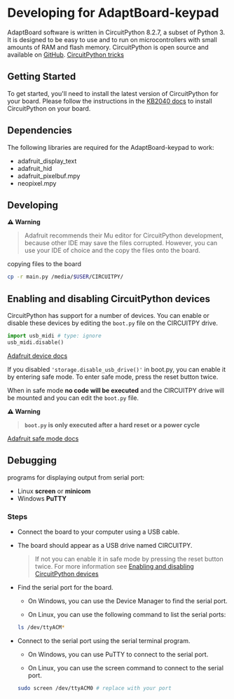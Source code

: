 # Developing for AdaptBoard-keypad

AdaptBoard software is written in CircuitPython 8.2.7, a subset of Python 3. It is designed to be easy to use and to run on microcontrollers with small amounts of RAM and flash memory. CircuitPython is open source and available on [GitHub](https://github.com/adafruit/circuitpython).
[CircuitPython tricks](https://github.com/todbot/circuitpython-tricks)

## Getting Started

To get started, you'll need to install the latest version of CircuitPython for your board. Please follow the instructions in the [KB2040 docs](https://learn.adafruit.com/adafruit-kb2040/circuitpython) to install CircuitPython on your board.

## Dependencies

The following libraries are required for the AdaptBoard-keypad to work:

- adafruit_display_text
- adafruit_hid
- adafruit_pixelbuf.mpy
- neopixel.mpy


## Developing

**⚠️ Warning**

> Adafruit recommends their Mu editor for CircuitPython development, because other IDE may save the files corrupted. However, you can use your IDE of choice and the copy the files onto the board.

copying files to the board

```bash
cp -r main.py /media/$USER/CIRCUITPY/
```

## Enabling and disabling CircuitPython devices

CircuitPython has support for a number of devices. You can enable or disable these devices by editing the `boot.py` file on the CIRCUITPY drive.

```python
import usb_midi # type: ignore
usb_midi.disable()
```

[Adafruit device docs](https://learn.adafruit.com/customizing-usb-devices-in-circuitpython/circuitpy-midi-serial)

If you disabled `'storage.disable_usb_drive()'` in boot.py, you can enable it by entering safe mode. To enter safe mode, press the reset button twice.

When in safe mode **no code will be executed** and the CIRCUITPY drive will be mounted and you can edit the `boot.py` file.

**⚠️ Warning**

>**`boot.py` is only executed after a hard reset or a power cycle**

[Adafruit safe mode docs](https://learn.adafruit.com/circuitpython-safe-mode/overview)


## Debugging

programs for displaying output from serial port:
- Linux **screen** or **minicom**
- Windows **PuTTY**

### Steps
- Connect the board to your computer using a USB cable.
- The board should appear as a USB drive named CIRCUITPY.
    > If not you can enable it in safe mode by pressing the reset button twice. For more information see [Enabling and disabling CircuitPython devices](#enabling-and-disabling-circuitpython-devices)
- Find the serial port for the board.
    - On Windows, you can use the Device Manager to find the serial port.

    - On Linux, you can use the following command to list the serial ports:

    ```bash
    ls /dev/ttyACM*
    ``` 

- Connect to the serial port using the serial terminal program.
    - On Windows, you can use PuTTY to connect to the serial port.

    - On Linux, you can use the screen command to connect to the serial port.
    ```bash
    sudo screen /dev/ttyACM0 # replace with your port
    ```
